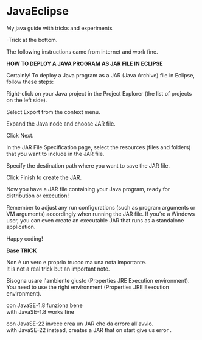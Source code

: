 # JavaEclipse
My java guide with tricks and experiments

-Trick at the bottom.

The following instructions came from internet and work fine.


<b>HOW TO DEPLOY A JAVA PROGRAM AS JAR FILE IN ECLIPSE</b>
 
Certainly! To deploy a Java program as a JAR (Java Archive) file in Eclipse,
follow these steps:

Right-click on your Java project in the Project Explorer (the list of
projects on the left side).

Select Export from the context menu.

Expand the Java node and choose JAR file.

Click Next.

In the JAR File Specification page, select the resources (files and folders)
that you want to include in the JAR file.

Specify the destination path where you want to save the JAR file.

Click Finish to create the JAR.

Now you have a JAR file containing your Java program, ready for distribution
or execution!

Remember to adjust any run configurations (such as program arguments or VM
arguments) accordingly when running the JAR file. If you’re a Windows user,
you can even create an executable JAR that runs as a standalone application.

Happy coding!



<b>Base TRICK</b>

Non è un vero e proprio trucco ma una nota importante.<br>
It is not a real trick but an important note.

Bisogna usare l'ambiente giusto (Properties JRE Execution environment).<br>
You need to use the right environment (Properties JRE Execution environment).

con JavaSE-1.8 funziona bene<br>
with JavaSE-1.8 works fine

con JavaSE-22 invece crea un JAR che da errore all'avvio.<br>
with JavaSE-22 instead, creates a JAR that on start give us error .

